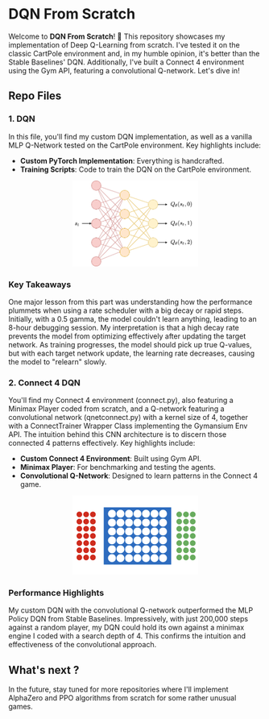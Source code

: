 # DQN From Scratch

Welcome to **DQN From Scratch**! 🚀 This repository showcases my implementation of Deep Q-Learning from scratch. I've tested it on the classic CartPole environment and, in my humble opinion, it's better than the Stable Baselines' DQN. Additionally, I've built a Connect 4 environment using the Gym API, featuring a convolutional Q-network. Let's dive in!

## Repo Files

### 1. DQN

In this file, you'll find my custom DQN implementation, as well as a vanilla MLP Q-Network tested on the CartPole environment. Key highlights include:

- **Custom PyTorch Implementation**: Everything is handcrafted.
- **Training Scripts**: Code to train the DQN on the CartPole environment.

<div align="center">
  <img src="images/image-1.png" alt="Deep Q-Networks" width="250"/>
</div>

### Key Takeaways

One major lesson from this part was understanding how the performance plummets when using a rate scheduler with a big decay or rapid steps. Initially, with a 0.5 gamma, the model couldn't learn anything, leading to an 8-hour debugging session. My interpretation is that a high decay rate prevents the model from optimizing effectively after updating the target network. As training progresses, the model should pick up true Q-values, but with each target network update, the learning rate decreases, causing the model to "relearn" slowly.

### 2. Connect 4 DQN

You'll find my Connect 4 environment (connect.py), also featuring a Minimax Player coded from scratch, and a Q-network featuring a convolutional network (qnetconnect.py) with a kernel size of 4, together with a ConnectTrainer Wrapper Class implementing the Gymansium Env API. The intuition behind this CNN architecture is to discern those connected 4 patterns effectively. Key highlights include:

- **Custom Connect 4 Environment**: Built using Gym API.
- **Minimax Player**: For benchmarking and testing the agents.
- **Convolutional Q-Network**: Designed to learn patterns in the Connect 4 game.

<div align="center">
  <img src="images/image.png" alt="Connect 4 Environment" width="250"/>
</div>

### Performance Highlights

My custom DQN with the convolutional Q-network outperformed the MLP Policy DQN from Stable Baselines. Impressively, with just 200,000 steps against a random player, my DQN could hold its own against a minimax engine I coded with a search depth of 4. This confirms the intuition and effectiveness of the convolutional approach.

## What's next ?

In the future, stay tuned for more repositories where I'll implement AlphaZero and PPO algorithms from scratch for some rather unusual games.

